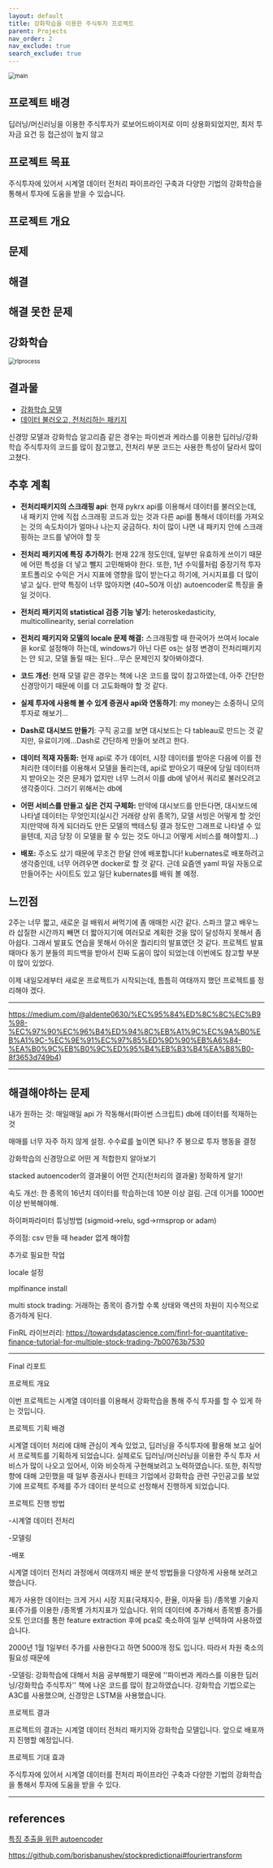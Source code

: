```yaml
---
layout: default
title: 강화학습을 이용한 주식투자 프로젝트 
parent: Projects
nav_order: 2
nav_exclude: true
search_exclude: true
---
```




<img src="https://github.com/terri1102/blog_backup/blob/master/assets/images/beetle_main.png?raw=true" alt="main" style="zoom:80%;" />



## 프로젝트 배경

딥러닝/머신러닝을 이용한 주식투자가 로보어드바이저로 이미 상용화되었지만, 최저 투자금 요건 등 접근성이 높지 않고 



## 프로젝트 목표

주식투자에 있어서 시계열 데이터 전처리 파이프라인 구축과 다양한 기법의 강화학습을 통해서 투자에 도움을 받을 수 있습니다.



## 프로젝트 개요





## 문제



## 해결





## 해결 못한 문제



## 강화학습

<img src="https://github.com/terri1102/blog_backup/blob/master/assets/images/mlops/rlprocess.jpg?raw=true" alt="rlprocess" style="zoom:80%;" />



## 결과물

* [강화학습 모델](https://github.com/terri1102/rl_model_v1)
* [데이터 불러오고, 전처리하는 패키지](https://github.com/terri1102/pyloadnprep)

신경망 모델과 강화학습 알고리즘 같은 경우는 파이썬과 케라스를 이용한 딥러닝/강화학습 주식투자의 코드를 많이 참고했고,  전처리 부분 코드는 사용한 특성이 달라서 많이 고쳤다.



## 추후 계획

* **전처리패키지의 스크래핑 api**: 현재 pykrx api를 이용해서 데이터를 불러오는데,  내 패키지 안에 직접 스크래핑 코드과 있는 것과 다른 api를 통해서 데이터를 가져오는 것의 속도차이가 얼마나 나는지 궁금하다. 차이 많이 나면 내 패키지 안에 스크래핑하는 코드를 넣어야 할 듯

* **전처리 패키지에 특징 추가하기:** 현재 22개 정도인데, 일부만 유효하게 쓰이기 때문에 어떤 특성을 더 넣고 뺄지 고민해봐야 한다. 또한, 1년 수익률처럼 중장기적 투자 포트폴리오 수익은 거시 지표에 영향을 많이 받는다고 하기에, 거시지표를 더 많이 넣고 싶다.  만약 특징이 너무 많아지면 (40~50개 이상) autoencoder로 특징을 줄일 것이다.
* **전처리 패키지의 statistical 검증 기능 넣기:** heteroskedasticity, multicollinearity, serial correlation
* **전처리 패키지와 모델의 locale 문제 해결:** 스크래핑할 때 한국어가 쓰여서 locale을 kor로 설정해야 하는데, windows가 아닌 다른 os는 설정 변경이 전처리패키지는 안 되고, 모델 돌릴 때는 된다...무슨 문제인지 찾아봐야겠다.

* **코드 개선**: 현재 모델 같은 경우는 책에 나온 코드를 많이 참고하였는데, 아주 간단한 신경망이기 때문에 이를 더 고도화해야 할 것 같다.
* **실제 투자에 사용해 볼 수 있게 증권사 api와 연동하기**: my money는 소중하니 모의투자로 해보기...

* **Dash로 대시보드 만들기**: 구직 공고를 보면 대시보드는 다 tableau로 만드는 것 같지만, 유료이기에...Dash로 간단하게 만들어 보려고 한다.

* **데이터 적재 자동화:** 현재 api로 주가 데이터, 시장 데이터를 받아온 다음에 이를 전처리한 데이터를 이용해서 모델을 돌리는데, api로 받아오기 때문에 당일 데이터까지 받아오는 것은 문제가 없지만 너무 느려서 이를 db에 넣어서 쿼리로 불러오려고 생각중이다. 그러기 위해서는 db에 

* **어떤 서비스를 만들고 싶은 건지 구체화:** 만약에 대시보드를 만든다면, 대시보드에 나타낼 데이터는 무엇인지(실시간 거래량 상위 종목?), 모델 서빙은 어떻게 할 것인지(만약에 하게 되더라도 만든 모델의 백테스팅 결과 정도만 그래프로 나타낼 수 있을텐데, 지금 당장 이 모델을 팔 수 있는 것도 아니고 어떻게 서비스를 해야할지...)
* **배포:** 주소도 샀기 때문에 무조건 한달 안에 배포합니다! kubernates로 배포하려고 생각중인데, 너무 어려우면 docker로 할 것 같다. 근데 요즘엔 yaml 파일 자동으로 만들어주는 사이트도 있고 일단 kubernates를 배워 볼 예정.



## 느낀점

2주는 너무 짧고, 새로운 걸 배워서 써먹기에 좀 애매한 시간 같다. 스파크 깔고 배우느라 삽질한 시간까지 빼면 더 짧아지기에 여러모로 계획한 것을 많이 달성하지 못해서 좀 아쉽다. 그래서 발표도 연습을 못해서 아쉬운 퀄리티의 발표였던 것 같다. 프로젝트 발표 때마다 동기 분들의 피드백을 받아서 진짜 도움이 많이 되었는데 이번에도 참고할 부분이 많이 있었다. 

이제 내일모레부터 새로운 프로젝트가 시작되는데, 틈틈히 여태까지 했던 프로젝트를 정리해야 겠다. 

---

https://medium.com/@aldente0630/%EC%95%84%ED%8C%8C%EC%B9%98-%EC%97%90%EC%96%B4%ED%94%8C%EB%A1%9C%EC%9A%B0%EB%A1%9C-%EC%9E%91%EC%97%85%ED%9D%90%EB%A6%84-%EA%B0%9C%EB%B0%9C%ED%95%B4%EB%B3%B4%EA%B8%B0-8f3653d749b4)



---



## 해결해야하는 문제

내가 원하는 것: 매일매일 api 가 작동해서(파이썬 스크립트) db에 데이터를 적재하는 것

매매를 너무 자주 하지 않게 설정. 수수료를 높이면 되나? 주 봉으로 투자 행동을 결정

강화학습의 신경망으로 어떤 게 적합한지 알아보기

stacked autoencoder의 결과물이 어떤 건지(전처리의 결과물) 정확하게 알기!

속도 개선: 한 종목의 16년치 데이터를 학습하는데 10분 이상 걸림. 근데 이거를 1000번 이상 반복해야해.

하이퍼파라미터 튜닝방법 (sigmoid->relu, sgd->rmsprop or adam)

주의점: csv 만들 때 header 없게 해야함

추가로 필요한 작업

locale 설정

mplfinance install

multi stock trading: 거래하는 종목이 증가할 수록 상태와 액션의 차원이 지수적으로 증가하게 된다.

FinRL 라이브러리: https://towardsdatascience.com/finrl-for-quantitative-finance-tutorial-for-multiple-stock-trading-7b00763b7530



---

Final 리포트

프로젝트 개요

이번 프로젝트는 시계열 데이터를 이용해서 강화학습을 통해 주식 투자를 할 수 있게 하는 것입니다.

프로젝트 기획 배경

시계열 데이터 처리에 대해 관심이 계속 있었고, 딥러닝을 주식투자에 활용해 보고 싶어서 프로젝트를 기획하게 되었습니다. 실제로도 딥러닝/머신러닝을 이용한 주식 투자 서비스가 많이 나오고 있어서, 이와 비슷하게 구현해보려고 노력하였습니다. 또한, 취직방향에 대해 고민했을 때 일부 증권사나 핀테크 기업에서 강화학습 관련 구인공고를 보았기에 프로젝트 주제를 주가 데이터 분석으로 선정해서 진행하게 되었습니다.



프로젝트 진행 방법

-시계열 데이터 전처리

-모델링

-배포

시계열 데이터 전처리 과정에서 여태까지 배운 분석 방법들을 다양하게 사용해 보려고 했습니다. 

제가 사용한 데이터는 크게 거시 시장 지표(국채지수, 환율, 이자율 등) /종목별 기술지표(주가를 이용한 /종목별 가치지표가 있습니다. 위의 데이터에 추가해서 종목별 종가를 오토 인코더를 통한 feature extraction 후에  pca로 축소하여 일부 선택하여 사용하였습니다. 

2000년 1월 1일부터 주가를 사용한다고 하면 5000개 정도 입니다. 따라서 차원 축소의 필요성 때문에 





-모델링: 강화학습에 대해서 처음 공부해봤기 때문에 ''파이썬과 케라스를 이용한 딥러닝/강화학습 주식투자'' 책에 나온 코드를 많이 참고하였습니다.  강화학습 기법으로는 A3C를 사용했으며, 신경망은 LSTM을 사용했습니다.



프로젝트 결과

프로젝트의 결과는 시계열 데이터 전처리 패키지와 강화학습 모델입니다. 앞으로 배포까지 진행할 예정입니다.

프로젝트 기대 효과

주식투자에 있어서 시계열 데이터를 전처리 파이프라인 구축과 다양한 기법의 강화학습을 통해서 투자에 도움을 받을 수 있다.



---

## references

[특징 추출을 위한 autoencoder](https://machinelearningmastery.com/autoencoder-for-regression/)

https://github.com/borisbanushev/stockpredictionai#fouriertransform

